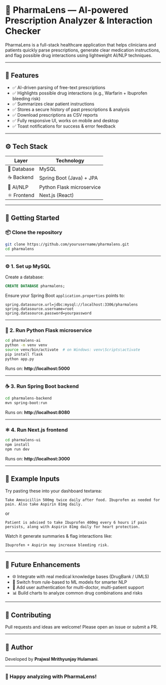 # 💊 PharmaLens — AI-powered Prescription Analyzer & Interaction Checker

PharmaLens is a full-stack healthcare application that helps clinicians and patients quickly parse prescriptions, generate clear medication instructions, and flag possible drug interactions using lightweight AI/NLP techniques.

---

## 🚀 Features
- ✅ AI-driven parsing of free-text prescriptions
- ✅ Highlights possible drug interactions (e.g., Warfarin + Ibuprofen bleeding risk)
- ✅ Summarizes clear patient instructions
- ✅ Stores a secure history of past prescriptions & analysis
- ✅ Download prescriptions as CSV reports
- ✅ Fully responsive UI, works on mobile and desktop
- ✅ Toast notifications for success & error feedback

---

## ⚙️ Tech Stack
| Layer         | Technology                     |
|---------------|--------------------------------|
| 🐬 Database   | MySQL                          |
| ☕ Backend    | Spring Boot (Java) + JPA       |
| 🐍 AI/NLP     | Python Flask microservice      |
| ⚛️ Frontend   | Next.js (React)                |

---

## 🚀 Getting Started

### 📦 Clone the repository
```bash
git clone https://github.com/yourusername/pharmalens.git
cd pharmalens
```

---

### ⚙️ 1. Set up MySQL
Create a database:
```sql
CREATE DATABASE pharmalens;
```
Ensure your Spring Boot `application.properties` points to:
```
spring.datasource.url=jdbc:mysql://localhost:3306/pharmalens
spring.datasource.username=root
spring.datasource.password=yourpassword
```

---

### 🐍 2. Run Python Flask microservice
```bash
cd pharmalens-ai
python -m venv venv
source venv/bin/activate  # on Windows: venv\Scripts\activate
pip install flask
python app.py
```
Runs on: **http://localhost:5000**

---

### ☕ 3. Run Spring Boot backend
```bash
cd pharmalens-backend
mvn spring-boot:run
```
Runs on: **http://localhost:8080**

---

### ⚛️ 4. Run Next.js frontend
```bash
cd pharmalens-ui
npm install
npm run dev
```
Runs on: **http://localhost:3000**

---

## 📝 Example Inputs
Try pasting these into your dashboard textarea:

```
Take Amoxicillin 500mg twice daily after food. Ibuprofen as needed for pain. Also take Aspirin 81mg daily.
```

or

```
Patient is advised to take Ibuprofen 400mg every 6 hours if pain persists, along with Aspirin 81mg daily for heart protection.
```

Watch it generate summaries & flag interactions like:
```
Ibuprofen + Aspirin may increase bleeding risk.
```

---

## 🚀 Future Enhancements
- 🌐 Integrate with real medical knowledge bases (DrugBank / UMLS)
- 🤖 Switch from rule-based to ML models for smarter NLP
- 🔐 Add user authentication for multi-doctor, multi-patient support
- 📊 Build charts to analyze common drug combinations and risks

---

## 🙌 Contributing
Pull requests and ideas are welcome! Please open an issue or submit a PR.

---

## 🚀 Author
Developed by **Prajwal Mrithyunjay Hulamani**.

---

### 🎯 Happy analyzing with **PharmaLens**!

